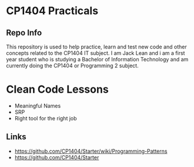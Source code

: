 # CP1404 Practicals

## Repo Info

This repository is used to help practice, learn and test new code and other concepts related to the CP1404 IT subject. I
am Jack Lean and i am a first year student who is studying a Bachelor of Information Technology and am currently doing the
CP1404 or Programming 2 subject.

# Clean Code Lessons
-  Meaningful Names
-  SRP
-  Right tool for the right job

## Links
- https://github.com/CP1404/Starter/wiki/Programming-Patterns
- https://github.com/CP1404/Starter